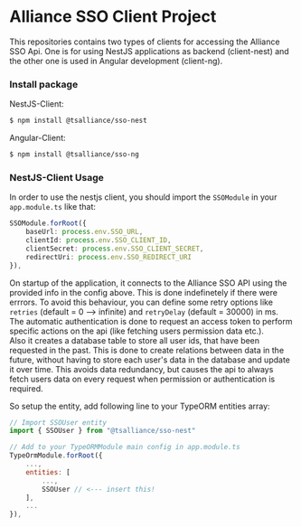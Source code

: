 # Alliance SSO Client Project
This repositories contains two types of clients for accessing the Alliance SSO Api.
One is for using NestJS applications as backend (client-nest) and the other one is used in Angular development (client-ng).

### Install package
NestJS-Client:
```bash
$ npm install @tsalliance/sso-nest
```

Angular-Client:
```bash
$ npm install @tsalliance/sso-ng
```

### NestJS-Client Usage
In order to use the nestjs client, you should import the ``SSOModule`` in your `app.module.ts` like that:
```typescript
SSOModule.forRoot({
    baseUrl: process.env.SSO_URL,
    clientId: process.env.SSO_CLIENT_ID,
    clientSecret: process.env.SSO_CLIENT_SECRET,
    redirectUri: process.env.SSO_REDIRECT_URI
}),
```

On startup of the application, it connects to the Alliance SSO API using the provided info in the config above.
This is done indefinetely if there were errrors. To avoid this behaviour, you can define some retry options like `retries` (default = 0 --> infinite) and `retryDelay` (default = 30000) in ms.
The automatic authentication is done to request an access token to perform specific actions on the api (like fetching users permission data etc.).
<br>
Also it creates a database table to store all user ids, that have been requested in the past. This is done to create relations between data in the future, without having to store
each user's data in the database and update it over time. This avoids data redundancy, but causes the api to always fetch users data on every request when permission or authentication is required.

So setup the entity, add following line to your TypeORM entities array:
```javascript
// Import SSOUser entity
import { SSOUser } from "@tsalliance/sso-nest"

// Add to your TypeORMModule main config in app.module.ts
TypeOrmModule.forRoot({
    ...,
    entities: [
        ...,
        SSOUser // <--- insert this!
    ],
    ...
}),

```